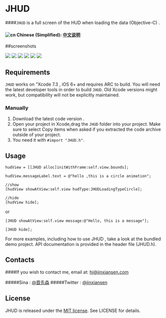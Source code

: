 # JHUD

####`JHUD` is a full screen of the HUD when loading the data (Objective-C) .

#### ![cn](https://raw.githubusercontent.com/gosquared/flags/master/flags/flags/shiny/24/China.png) **Chinese (Simplified)**: [中文说明](README.zh.md)
 
##screenshots

 ![](gif/01.gif) 
 ![](gif/2.gif)
 ![](gif/03.gif)
 ![](gif/04.gif)
 ![](gif/05.gif)
 ![](gif/06.gif)


## Requirements

`JHUD` works on "Xcode 7.3 , iOS 6+  and requires ARC to build. 
You will need the latest developer tools in order to build `JHUD`. Old Xcode versions might work, but compatibility will not be explicitly maintained.

### Manually

1. Download the latest code version .
2. Open your project in Xcode,drag the `JHUD` folder into your project.  Make sure to select Copy items when asked if you extracted the code archive outside of your project.
3. You need it with `#import "JHUD.h"`.


## Usage

```
hudView = [[JHUD alloc]initWithFrame:self.view.bounds];

hudView.messageLabel.text = @"hello ,this is a circle animation";

//show
[hudView showAtView:self.view hudType:JHUDLoadingTypeCircle];

//hide 
[hudView hide];

```

or

```
[JHUD showAtView:self.view message:@"Hello, this is a message"];

[JHUD hide];

```

For more examples, including how to use JHUD , take a look at the bundled demo project. API documentation is provided in the header file (JHUD.h).

## Contacts

####If you wish to contact me, email at: hi@jinxiansen.com

#####Sina : [@晋先森](http://weibo.com/3205872327/)
#####Twitter : [@jinxiansen](https://twitter.com/jinxiansen)

## License

JHUD is released under the [MIT license](LICENSE). See LICENSE for details.